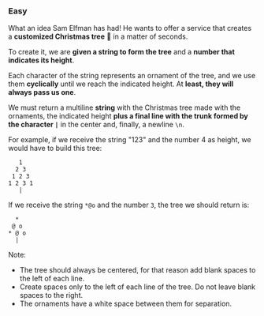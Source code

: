 ### Easy

What an idea Sam Elfman has had! He wants to offer a service that creates a **customized Christmas tree** 🎄 in a matter of seconds.

To create it, we are **given a string to form the tree** and a **number that indicates its height**.

Each character of the string represents an ornament of the tree, and we use them **cyclically** until we reach the indicated height. At **least, they will always pass us one**.

We must return a multiline **string** with the Christmas tree made with the ornaments, the indicated height **plus a final line with the trunk formed by the character `|`** in the center and, finally, a newline `\n`.

For example, if we receive the string "123" and the number 4 as height, we would have to build this tree:
```
   1
  2 3
 1 2 3
1 2 3 1
   |
```

If we receive the string `*@o` and the number `3`, the tree we should return is:
```
  *
 @ o
* @ o
  |
```
Note:

* The tree should always be centered, for that reason add blank spaces to the left of each line.
* Create spaces only to the left of each line of the tree. Do not leave blank spaces to the right.
* The ornaments have a white space between them for separation.